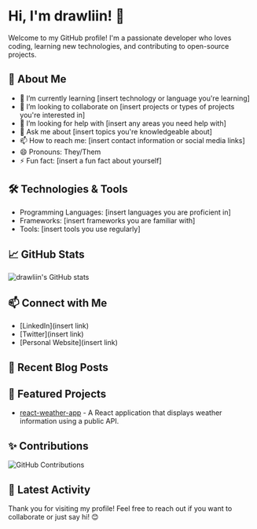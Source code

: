 # Hi, I'm drawliin! 👋

Welcome to my GitHub profile! I'm a passionate developer who loves coding, learning new technologies, and contributing to open-source projects.

## 🚀 About Me

- 🌱 I’m currently learning [insert technology or language you're learning]
- 👯 I’m looking to collaborate on [insert projects or types of projects you're interested in]
- 🤔 I’m looking for help with [insert any areas you need help with]
- 💬 Ask me about [insert topics you're knowledgeable about]
- 📫 How to reach me: [insert contact information or social media links]
- 😄 Pronouns: They/Them
- ⚡ Fun fact: [insert a fun fact about yourself]

## 🛠️ Technologies & Tools

- Programming Languages: [insert languages you are proficient in]
- Frameworks: [insert frameworks you are familiar with]
- Tools: [insert tools you use regularly]

## 📈 GitHub Stats

![drawliin's GitHub stats](https://github-readme-stats.vercel.app/api?username=drawliin&show_icons=true&theme=tokyonight)

## 📫 Connect with Me

- [LinkedIn](insert link)
- [Twitter](insert link)
- [Personal Website](insert link)

## 📝 Recent Blog Posts

<!-- BLOG-POST-LIST:START -->
<!-- BLOG-POST-LIST:END -->

## 🌟 Featured Projects


- [react-weather-app](https://react-weather-app-drawliin.netlify.app/) - A React application that displays weather information using a public API.


## ✨ Contributions

![GitHub Contributions](https://github-readme-streak-stats.herokuapp.com/?user=drawliin&theme=tokyonight)

## 📅 Latest Activity

<!--START_SECTION:activity-->
<!--END_SECTION:activity-->

Thank you for visiting my profile! Feel free to reach out if you want to collaborate or just say hi! 😊
